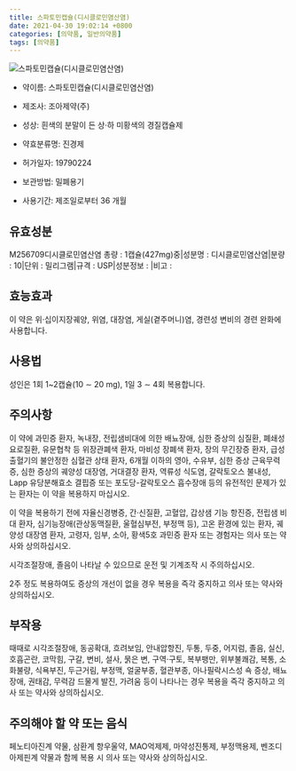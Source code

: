 ```yaml
---
title: 스파토민캡슐(디시클로민염산염)
date: 2021-04-30 19:02:14 +0800
categories: [의약품, 일반의약품]
tags: [의약품]
---
```

![스파토민캡슐(디시클로민염산염)](https://nedrug.mfds.go.kr/pbp/cmn/itemImageDownload/1NOwp2F6IJj)

- 약이름: 스파토민캡슐(디시클로민염산염)
- 제조사: 조아제약(주)
- 성상: 흰색의 분말이 든 상·하 미황색의 경질캡슐제

- 약효분류명: 진경제
- 허가일자: 19790224
- 보관방법: 밀폐용기
- 사용기간: 제조일로부터 36 개월
## 유효성분
M256709디시클로민염산염
총량 : 1캡슐(427mg)중|성분명 : 디시클로민염산염|분량 : 10|단위 : 밀리그램|규격 : USP|성분정보 : |비고 :
## 효능효과
이 약은 위·십이지장궤양, 위염, 대장염, 게실(곁주머니)염, 경련성 변비의 경련 완화에 사용합니다. 

## 사용법
성인은 1회 1~2캡슐(10 ∼ 20 mg), 1일 3 ∼ 4회 복용합니다.

## 주의사항
이 약에 과민증 환자, 녹내장, 전립샘비대에 의한 배뇨장애, 심한 증상의 심질환, 폐쇄성 요로질환, 유문협착 등 위장관폐색 환자, 마비성 장폐색 환자, 장의 무긴장증 환자, 급성 출혈기의 불안정한 심혈관 상태 환자, 6개월 이하의 영아, 수유부, 심한 증상 근육무력증, 심한 증상의 궤양성 대장염, 거대결장 환자, 역류성 식도염, 갈락토오스 불내성, Lapp 유당분해효소 결핍증 또는 포도당-갈락토오스 흡수장애 등의 유전적인 문제가 있는 환자는 이 약을 복용하지 마십시오.

이 약을 복용하기 전에 자율신경병증, 간·신질환, 고혈압, 갑상샘 기능 항진증, 전립샘 비대 환자, 심기능장애(관상동맥질환, 울혈심부전, 부정맥 등), 고온 환경에 있는 환자, 궤양성 대장염 환자, 고령자, 임부, 소아, 황색5호 과민증 환자 또는 경험자는 의사 또는 약사와 상의하십시오.

시각조절장애, 졸음이 나타날 수 있으므로 운전 및 기계조작 시 주의하십시오.

2주 정도 복용하여도 증상의 개선이 없을 경우 복용을 즉각 중지하고 의사 또는 약사와 상의하십시오. 

## 부작용
때때로 시각조절장애, 동공확대, 흐려보임, 안내압항진, 두통, 두중, 어지럼, 졸음, 실신, 호흡곤란, 코막힘, 구갈, 변비, 설사, 묽은 변, 구역·구토, 복부팽만, 위부불쾌감, 복통, 소화불량, 식욕부진, 두근거림, 부정맥, 얼굴부종, 혈관부종, 아나필락시스성 쇽 증상, 배뇨장애, 권태감, 무력감 드물게 발진, 가려움 등이 나타나는 경우 복용을 즉각 중지하고 의사 또는 약사와 상의하십시오.

## 주의해야 할 약 또는 음식
페노티아진계 약물, 삼환계 항우울약, MAO억제제, 마약성진통제, 부정맥용제, 벤조디아제핀계 약물과 함께 복용 시 의사 또는 약사와 상의하십시오.

